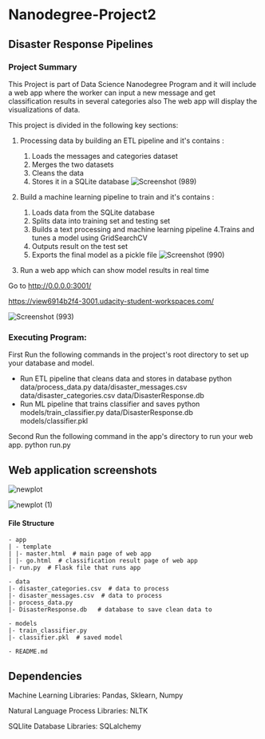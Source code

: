 # Nanodegree-Project2
## Disaster Response Pipelines

### Project Summary

This Project is part of Data Science Nanodegree Program and it will include a web app where the worker can input a new message and get classification results in several categories also The web app will display the visualizations of data.

This project is divided in the following key sections:
1) Processing data by building an ETL pipeline and it's contains :
	1. Loads the messages and categories dataset
	2. Merges the two datasets
	3. Cleans the data
	4. Stores it in a SQLite database
		![Screenshot (989)](https://user-images.githubusercontent.com/94194880/150601267-70dc3201-d8d3-42f4-bac5-17799a4ec725.png)

3) Build a machine learning pipeline to train and it's contains :
	1. Loads data from the SQLite database
	2. Splits data into training set and testing set
	3. Builds a text processing and machine learning pipeline
	4.Trains and tunes a model using GridSearchCV
	5. Outputs result on the test set
	6. Exports the final model as a pickle file
		![Screenshot (990)](https://user-images.githubusercontent.com/94194880/150601345-cac56f8c-fc46-4462-a12c-31ec969e041e.png)

5) Run a web app which can show model results in real time

Go to http://0.0.0.0:3001/

https://view6914b2f4-3001.udacity-student-workspaces.com/

![Screenshot (993)](https://user-images.githubusercontent.com/94194880/150691537-ccbcf950-456c-4161-8baa-cf752daacdb7.png)

### Executing Program:
First Run the following commands in the project's root directory to set up your database and model.
- Run ETL pipeline that cleans data and stores in database python data/process_data.py data/disaster_messages.csv data/disaster_categories.csv data/DisasterResponse.db
- Run ML pipeline that trains classifier and saves python models/train_classifier.py data/DisasterResponse.db models/classifier.pkl

Second Run the following command in the app's directory to run your web app. python run.py



## Web application screenshots
![newplot](https://user-images.githubusercontent.com/94194880/150691573-2f2299a8-0d05-4d59-906c-ffd0e3a596a3.png)

![newplot (1)](https://user-images.githubusercontent.com/94194880/150691576-2c0e3e20-3f11-41fe-863e-4fb607502380.png)

#### File Structure
```
- app
| - template
| |- master.html  # main page of web app
| |- go.html  # classification result page of web app
|- run.py  # Flask file that runs app

- data
|- disaster_categories.csv  # data to process 
|- disaster_messages.csv  # data to process
|- process_data.py
|- DisasterResponse.db   # database to save clean data to

- models
|- train_classifier.py
|- classifier.pkl  # saved model 

- README.md
```

## Dependencies
Machine Learning Libraries: Pandas, Sklearn, Numpy

Natural Language Process Libraries: NLTK

SQLlite Database Libraries: SQLalchemy


